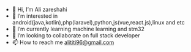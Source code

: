 - 👋 Hi, I’m Ali zareshahi
- 👀 I’m interested in android(java,kotlin),php(laravel),python,js(vue,react.js),linux and etc
- 🌱 I’m currently learning  machine learning and stm32
- 💞️ I’m looking to collaborate on full stack developer
- 📫 How to reach me alititi96@gmail.com

<!---
ali1834/ali1834 is a ✨ special ✨ repository because its `README.md` (this file) appears on your GitHub profile.
You can click the Preview link to take a look at your changes.
--->
